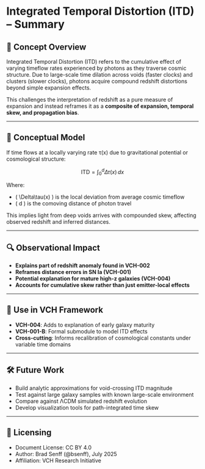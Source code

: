 # Integrated Temporal Distortion (ITD) – Summary

## 🧠 Concept Overview
Integrated Temporal Distortion (ITD) refers to the cumulative effect of varying timeflow rates experienced by photons as they traverse cosmic structure. Due to large-scale time dilation across voids (faster clocks) and clusters (slower clocks), photons acquire compound redshift distortions beyond simple expansion effects.

This challenges the interpretation of redshift as a pure measure of expansion and instead reframes it as a **composite of expansion, temporal skew, and propagation bias**.

---

## 🧮 Conceptual Model
If time flows at a locally varying rate τ(x) due to gravitational potential or cosmological structure:

```math
\text{ITD} = \int_0^d \Delta\tau(x) \, dx
```

Where:
- \( \Delta\tau(x) \) is the local deviation from average cosmic timeflow
- \( d \) is the comoving distance of photon travel

This implies light from deep voids arrives with compounded skew, affecting observed redshift and inferred distances.

---

## 🔍 Observational Impact
- **Explains part of redshift anomaly found in VCH-002**
- **Reframes distance errors in SN Ia (VCH-001)**
- **Potential explanation for mature high-z galaxies (VCH-004)**
- **Accounts for cumulative skew rather than just emitter-local effects**

---

## 🔬 Use in VCH Framework
- **VCH-004**: Adds to explanation of early galaxy maturity
- **VCH-001-B**: Formal submodule to model ITD effects
- **Cross-cutting**: Informs recalibration of cosmological constants under variable time domains

---

## 🛠 Future Work
- Build analytic approximations for void-crossing ITD magnitude
- Test against large galaxy samples with known large-scale environment
- Compare against ΛCDM simulated redshift evolution
- Develop visualization tools for path-integrated time skew

---

## 📄 Licensing
- Document License: CC BY 4.0
- Author: Brad Senff (@bsenff), July 2025
- Affiliation: VCH Research Initiative
